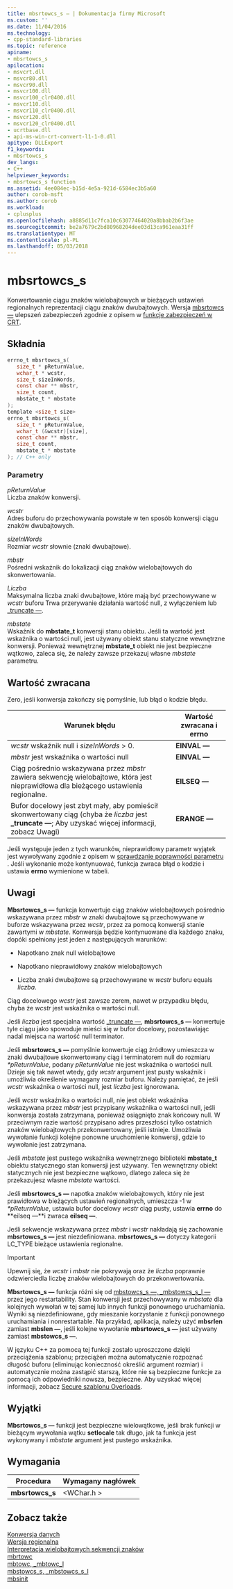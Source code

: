 ```yaml
---
title: mbsrtowcs_s — | Dokumentacja firmy Microsoft
ms.custom: ''
ms.date: 11/04/2016
ms.technology:
- cpp-standard-libraries
ms.topic: reference
apiname:
- mbsrtowcs_s
apilocation:
- msvcrt.dll
- msvcr80.dll
- msvcr90.dll
- msvcr100.dll
- msvcr100_clr0400.dll
- msvcr110.dll
- msvcr110_clr0400.dll
- msvcr120.dll
- msvcr120_clr0400.dll
- ucrtbase.dll
- api-ms-win-crt-convert-l1-1-0.dll
apitype: DLLExport
f1_keywords:
- mbsrtowcs_s
dev_langs:
- C++
helpviewer_keywords:
- mbsrtowcs_s function
ms.assetid: 4ee084ec-b15d-4e5a-921d-6584ec3b5a60
author: corob-msft
ms.author: corob
ms.workload:
- cplusplus
ms.openlocfilehash: a8885d11c7fca10c63077464020a8bbab2b6f3ae
ms.sourcegitcommit: be2a7679c2bd80968204dee03d13ca961eaa31ff
ms.translationtype: MT
ms.contentlocale: pl-PL
ms.lasthandoff: 05/03/2018
---
```

# <a name="mbsrtowcss"></a>mbsrtowcs_s

Konwertowanie ciągu znaków wielobajtowych w bieżących ustawień regionalnych reprezentacji ciągu znaków dwubajtowych. Wersja [mbsrtowcs —](mbsrtowcs.md) ulepszeń zabezpieczeń zgodnie z opisem w [funkcje zabezpieczeń w CRT](../../c-runtime-library/security-features-in-the-crt.md).

## <a name="syntax"></a>Składnia

```C
errno_t mbsrtowcs_s(
   size_t * pReturnValue,
   wchar_t * wcstr,
   size_t sizeInWords,
   const char ** mbstr,
   size_t count,
   mbstate_t * mbstate
);
template <size_t size>
errno_t mbsrtowcs_s(
   size_t * pReturnValue,
   wchar_t (&wcstr)[size],
   const char ** mbstr,
   size_t count,
   mbstate_t * mbstate
); // C++ only
```

### <a name="parameters"></a>Parametry

*pReturnValue*<br/>
Liczba znaków konwersji.

*wcstr*<br/>
Adres buforu do przechowywania powstałe w ten sposób konwersji ciągu znaków dwubajtowych.

*sizeInWords*<br/>
Rozmiar *wcstr* słownie (znaki dwubajtowe).

*mbstr*<br/>
Pośredni wskaźnik do lokalizacji ciąg znaków wielobajtowych do skonwertowania.

*Liczba*<br/>
Maksymalna liczba znaki dwubajtowe, które mają być przechowywane w *wcstr* buforu Trwa przerywanie działania wartość null, z wyłączeniem lub [_truncate —](../../c-runtime-library/truncate.md).

*mbstate*<br/>
Wskaźnik do **mbstate_t** konwersji stanu obiektu. Jeśli ta wartość jest wskaźnika o wartości null, jest używany obiekt stanu statyczne wewnętrzne konwersji. Ponieważ wewnętrznej **mbstate_t** obiekt nie jest bezpieczne wątkowo, zaleca się, że należy zawsze przekazuj własne *mbstate* parametru.

## <a name="return-value"></a>Wartość zwracana

Zero, jeśli konwersja zakończy się pomyślnie, lub błąd o kodzie błędu.

|Warunek błędu|Wartość zwracana i **errno**|
|---------------------|------------------------------|
|*wcstr* wskaźnik null i *sizeInWords* > 0.|**EINVAL —**|
|*mbstr* jest wskaźnika o wartości null|**EINVAL —**|
|Ciąg pośrednio wskazywana przez *mbstr* zawiera sekwencję wielobajtowe, która jest nieprawidłowa dla bieżącego ustawienia regionalne.|**EILSEQ —**|
|Bufor docelowy jest zbyt mały, aby pomieścił skonwertowany ciąg (chyba że *liczba* jest **_truncate —**; Aby uzyskać więcej informacji, zobacz Uwagi)|**ERANGE —**|

Jeśli występuje jeden z tych warunków, nieprawidłowy parametr wyjątek jest wywoływany zgodnie z opisem w [sprawdzanie poprawności parametru](../../c-runtime-library/parameter-validation.md) . Jeśli wykonanie może kontynuować, funkcja zwraca błąd o kodzie i ustawia **errno** wymienione w tabeli.

## <a name="remarks"></a>Uwagi

**Mbsrtowcs_s —** funkcja konwertuje ciąg znaków wielobajtowych pośrednio wskazywana przez *mbstr* w znaki dwubajtowe są przechowywane w buforze wskazywana przez *wcstr*, przez za pomocą konwersji stanie zawartymi w *mbstate*. Konwersja będzie kontynuowane dla każdego znaku, dopóki spełniony jest jeden z następujących warunków:

- Napotkano znak null wielobajtowe

- Napotkano nieprawidłowy znaków wielobajtowych

- Liczba znaki dwubajtowe są przechowywane w *wcstr* buforu equals *liczba*.

Ciąg docelowego *wcstr* jest zawsze zerem, nawet w przypadku błędu, chyba że *wcstr* jest wskaźnika o wartości null.

Jeśli *liczba* jest specjalna wartość [_truncate —](../../c-runtime-library/truncate.md), **mbsrtowcs_s —** konwertuje tyle ciągu jako spowoduje mieści się w bufor docelowy, pozostawiając nadal miejsca na wartość null terminator.

Jeśli **mbsrtowcs_s —** pomyślnie konwertuje ciąg źródłowy umieszcza w znaki dwubajtowe skonwertowany ciąg i terminatorem null do rozmiaru  *&#42;pReturnValue*, podany  *pReturnValue* nie jest wskaźnika o wartości null. Dzieje się tak nawet wtedy, gdy *wcstr* argument jest pusty wskaźnik i umożliwia określenie wymagany rozmiar buforu. Należy pamiętać, że jeśli *wcstr* wskaźnika o wartości null, jest *liczba* jest ignorowana.

Jeśli *wcstr* wskaźnika o wartości null, nie jest obiekt wskaźnika wskazywana przez *mbstr* jest przypisany wskaźnika o wartości null, jeśli konwersja została zatrzymana, ponieważ osiągnięto znak końcowy null. W przeciwnym razie wartość przypisano adres przeszłości tylko ostatnich znaków wielobajtowych przekonwertowany, jeśli istnieje. Umożliwia wywołanie funkcji kolejne ponowne uruchomienie konwersji, gdzie to wywołanie jest zatrzymana.

Jeśli *mbstate* jest pustego wskaźnika wewnętrznego biblioteki **mbstate_t** obiektu statycznego stan konwersji jest używany. Ten wewnętrzny obiekt statycznych nie jest bezpieczne wątkowo, dlatego zaleca się że przekazujesz własne *mbstate* wartości.

Jeśli **mbsrtowcs_s —** napotka znaków wielobajtowych, który nie jest prawidłowa w bieżących ustawień regionalnych, umieszcza -1 w  *&#42;pReturnValue*, ustawia bufor docelowy *wcstr* ciąg pusty, ustawia **errno** do **eilseq —**i zwraca **eilseq —**.

Jeśli sekwencje wskazywana przez *mbstr* i *wcstr* nakładają się zachowanie **mbsrtowcs_s —** jest niezdefiniowana. **mbsrtowcs_s —** dotyczy kategorii LC_TYPE bieżące ustawienia regionalne.

> [!IMPORTANT]
> Upewnij się, że *wcstr* i *mbstr* nie pokrywają oraz że *liczba* poprawnie odzwierciedla liczbę znaków wielobajtowych do przekonwertowania.

**Mbsrtowcs_s —** funkcja różni się od [mbstowcs_s —, _mbstowcs_s_l —](mbstowcs-s-mbstowcs-s-l.md) przez jego restartability. Stan konwersji jest przechowywany w *mbstate* dla kolejnych wywołań w tej samej lub innych funkcji ponownego uruchamiania. Wyniki są niezdefiniowane, gdy mieszanie korzystanie z funkcji ponownego uruchamiania i nonrestartable. Na przykład, aplikacja, należy użyć **mbsrlen** zamiast **mbslen —**, jeśli kolejne wywołanie **mbsrtowcs_s —** jest używany zamiast **mbstowcs_s —**.

W języku C++ za pomocą tej funkcji zostało uproszczone dzięki przeciążenia szablonu; przeciążeń można automatycznie rozpoznać długość buforu (eliminując konieczność określić argument rozmiar) i automatycznie można zastąpić starszą, które nie są bezpieczne funkcje za pomocą ich odpowiedniki nowsza, bezpieczne. Aby uzyskać więcej informacji, zobacz [Secure szablonu Overloads](../../c-runtime-library/secure-template-overloads.md).

## <a name="exceptions"></a>Wyjątki

**Mbsrtowcs_s —** funkcji jest bezpieczne wielowątkowe, jeśli brak funkcji w bieżącym wywołania wątku **setlocale** tak długo, jak ta funkcja jest wykonywany i *mbstate* argument jest pustego wskaźnika.

## <a name="requirements"></a>Wymagania

|Procedura|Wymagany nagłówek|
|-------------|---------------------|
|**mbsrtowcs_s**|\<WChar.h >|

## <a name="see-also"></a>Zobacz także

[Konwersja danych](../../c-runtime-library/data-conversion.md)<br/>
[Wersja regionalna](../../c-runtime-library/locale.md)<br/>
[Interpretacja wielobajtowych sekwencji znaków](../../c-runtime-library/interpretation-of-multibyte-character-sequences.md)<br/>
[mbrtowc](mbrtowc.md)<br/>
[mbtowc, _mbtowc_l](mbtowc-mbtowc-l.md)<br/>
[mbstowcs_s, _mbstowcs_s_l](mbstowcs-s-mbstowcs-s-l.md)<br/>
[mbsinit](mbsinit.md)<br/>
